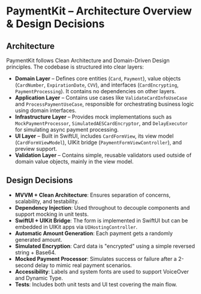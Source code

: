 # PaymentKit – Architecture Overview & Design Decisions

## Architecture

PaymentKit follows Clean Architecture and Domain-Driven Design principles. The codebase is structured into clear layers:

- **Domain Layer** – Defines core entities (`Card`, `Payment`), value objects (`CardNumber`, `ExpirationDate`, `CVV`), and interfaces (`CardEncrypting`, `PaymentProcessing`). It contains no dependencies on other layers.
- **Application Layer** – Contains use cases like `ValidateCardInfoUseCase` and `ProcessPaymentUseCase`, responsible for orchestrating business logic using domain interfaces.
- **Infrastructure Layer** – Provides mock implementations such as `MockPaymentProcessor`, `SimulatedAESCardEncryptor`, and `DelayExecutor` for simulating async payment processing.
- **UI Layer** – Built in SwiftUI, includes `CardFormView`, its view model (`CardFormViewModel`), UIKit bridge (`PaymentFormViewController`), and preview support.
- **Validation Layer** – Contains simple, reusable validators used outside of domain value objects, mainly in the view model.

## Design Decisions

- **MVVM + Clean Architecture**: Ensures separation of concerns, scalability, and testability.
- **Dependency Injection**: Used throughout to decouple components and support mocking in unit tests.
- **SwiftUI + UIKit Bridge**: The form is implemented in SwiftUI but can be embedded in UIKit apps via `UIHostingController`.
- **Automatic Amount Generation**: Each payment gets a randomly generated amount.
- **Simulated Encryption**: Card data is "encrypted" using a simple reversed string + Base64.
- **Mocked Payment Processor**: Simulates success or failure after a 2-second delay to mimic real payment scenarios.
- **Accessibility**: Labels and system fonts are used to support VoiceOver and Dynamic Type.
- **Tests**: Includes both unit tests and UI test covering the main flow.
